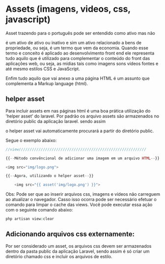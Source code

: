 # Assets (imagens, videos, css, javascript)

Asset trazendo para o português pode ser entendido como ativo mas não

é um ativo de ativo ou inativo e sim um ativo relacionado a bens de propriedade, ou seja, é um termo que vem da economia.  Quando esse termo e conceito é aplicado ao desenvolvimento front end ele representa tudo aquilo que é utilizado para complementar o conteúdo do front das aplicações web, ou seja, as mídias tais como imagens sons vídeos fontes e até mesmo estilos CSS e JavaScript.

Enfim tudo aquilo que vai anexo a uma página HTML é um assunto que complementa a Markup language (html).

## helper asset

Para incluir assets em nas páginas html é uma boa prática utilização do 'helper asset'  do laravel. Por padrão os arquivo assets são armazenados no diretório public da aplicação laravel. sendo assim

o helper asset vai automaticamente procurará a partir do diretório public.

Segue o exemplo abaixo:

```php
//view//////////////////////////////////////////////////////////

{{--Método convêncional de adicionar uma imagem em um arquivo HTML--}}

<img src="img/logo.png">

{{--Agora, utilizando o helper asset--}}

	<img src="{{ asset('img/logo.png') }}">
```

Obs: Pode ser que ao inserir arquivos css, imagens e vídeos não carreguem ao atualizar o navegador. Casso isso ocorra pode ser necessário efetuar o comando para limpar o cache das views. Você pode executar essa ação com o seguinte comando abaixo:

```php
php artisan view:clear
```

## Adicionando arquivos css externamente:

Por ser considerado um asset, os arquivos css devem ser armazenados dentro da pasta public da aplicação Laravel, sendo assim é só criar um diretório chamado css e incluir os arquivos de estilo.
